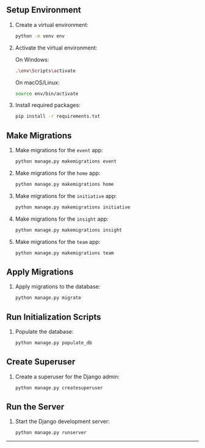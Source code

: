 ## Setup Environment

1. Create a virtual environment:
    ```bash
    python -m venv env
    ```

2. Activate the virtual environment:

    On Windows:
    ```bash
    .\env\Scripts\activate
    ```

    On macOS/Linux:
    ```bash
    source env/bin/activate
    ```

3. Install required packages:
    ```bash
    pip install -r requirements.txt
    ```

## Make Migrations

1. Make migrations for the `event` app:
    ```bash
    python manage.py makemigrations event
    ```

2. Make migrations for the `home` app:
    ```bash
    python manage.py makemigrations home
    ```

3. Make migrations for the `initiative` app:
    ```bash
    python manage.py makemigrations initiative
    ```

4. Make migrations for the `insight` app:
    ```bash
    python manage.py makemigrations insight
    ```
   
5. Make migrations for the `team` app:
    ```bash
    python manage.py makemigrations team
    ```
   
## Apply Migrations

1. Apply migrations to the database:
    ```bash
    python manage.py migrate
    ```

## Run Initialization Scripts

1. Populate the database:
    ```bash
    python manage.py populate_db
    ```

## Create Superuser

1. Create a superuser for the Django admin:
    ```bash
    python manage.py createsuperuser
    ```

## Run the Server

1. Start the Django development server:
    ```bash
    python manage.py runserver
    ```

---
